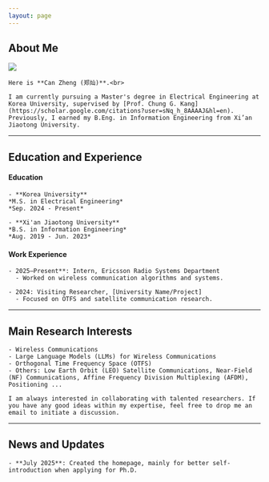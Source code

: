 ```yaml
---
layout: page
---
```


## About Me

<img src="/CanZheng0331.github.io/profile.jpg" class="floatpic">

    Here is **Can Zheng (郑灿)**.<br>

    I am currently pursuing a Master's degree in Electrical Engineering at Korea University, supervised by [Prof. Chung G. Kang](https://scholar.google.com/citations?user=sNq_h_8AAAAJ&hl=en). Previously, I earned my B.Eng. in Information Engineering from Xi’an Jiaotong University.

---

## Education and Experience


#### Education


    - **Korea University**  
    *M.S. in Electrical Engineering*  
    *Sep. 2024 - Present*

    - **Xi'an Jiaotong University**  
    *B.S. in Information Engineering*  
    *Aug. 2019 - Jun. 2023*


#### Work Experience
    - 2025–Present**: Intern, Ericsson Radio Systems Department
      - Worked on wireless communication algorithms and systems.
    
    - 2024: Visiting Researcher, [University Name/Project]
      - Focused on OTFS and satellite communication research.

---

## Main Research Interests
    - Wireless Communications
    - Large Language Models (LLMs) for Wireless Communications
    - Orthogonal Time Frequency Space (OTFS)
    - Others: Low Earth Orbit (LEO) Satellite Communications, Near-Field (NF) Communications, Affine Frequency Division Multiplexing (AFDM), Positioning ...
  
    I am always interested in collaborating with talented researchers. If you have any good ideas within my expertise, feel free to drop me an email to initiate a discussion.

---

## News and Updates

    - **July 2025**: Created the homepage, mainly for better self-introduction when applying for Ph.D.
